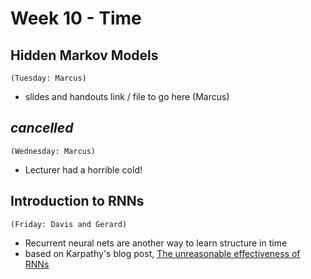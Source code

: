 # Week 10 - Time



## Hidden Markov Models
`(Tuesday: Marcus)`
* slides and handouts link / file to go here (Marcus)

## _cancelled_
`(Wednesday: Marcus)`
* Lecturer had a horrible cold!

## Introduction to RNNs
`(Friday: Davis and Gerard)`
* Recurrent neural nets are another way to learn structure in time
* based on Karpathy's blog post, [The unreasonable effectiveness of RNNs](http://karpathy.github.io/2015/05/21/rnn-effectiveness)





